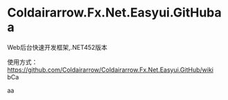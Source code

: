 # Coldairarrow.Fx.Net.Easyui.GitHubaa
Web后台快速开发框架,.NET452版本

使用方式：https://github.com/Coldairarrow/Coldairarrow.Fx.Net.Easyui.GitHub/wiki
bCa

aa
